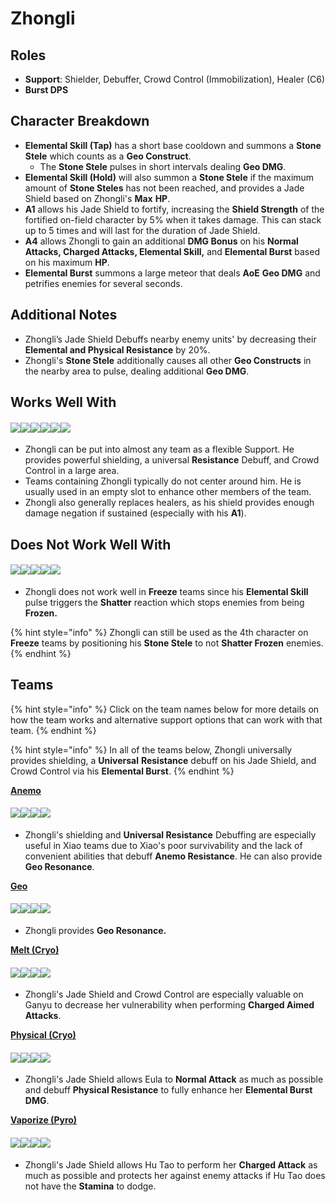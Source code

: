 # Zhongli

## **Roles**

* **Support**: Shielder, Debuffer, Crowd Control (Immobilization), Healer (C6)
* **Burst DPS**

## **Character Breakdown**

* **Elemental Skill (Tap)** has a short base cooldown and summons a **Stone Stele** which counts as a **Geo Construct**.
  * The **Stone Stele** pulses in short intervals dealing **Geo DMG**.
* **Elemental Skill (Hold)** will also summon a **Stone Stele** if the maximum amount of **Stone Steles** has not been reached, and provides a Jade Shield based on Zhongli's **Max** **HP**.
* **A1** allows his Jade Shield to fortify, increasing the **Shield Strength** of the fortified on-field character by 5% when it takes damage. This can stack up to 5 times and will last for the duration of Jade Shield.
* **A4** allows Zhongli to gain an additional **DMG Bonus** on his **Normal Attacks, Charged Attacks, Elemental Skill,** and **Elemental Burst** based on his maximum **HP**.
* **Elemental Burst** summons a large meteor that deals **AoE** **Geo DMG** and petrifies enemies for several seconds.

## **Additional Notes**

* Zhongli’s Jade Shield Debuffs nearby enemy units' by decreasing their **Elemental and Physical Resistance** by 20%.
* Zhongli's **Stone Stele** additionally causes all other **Geo Constructs** in the nearby area to pulse, dealing additional **Geo DMG**.

## **Works Well With**

#### ![](../../.gitbook/assets/Element\_Anemo.webp)![](../../.gitbook/assets/Element\_Cryo.webp)![](../../.gitbook/assets/Element\_Electro.webp)![](../../.gitbook/assets/Element\_Hydro.webp)![](../../.gitbook/assets/Element\_Pyro.webp)![](../../.gitbook/assets/Element\_Geo.webp)

* Zhongli can be put into almost any team as a flexible Support. He provides powerful shielding, a universal **Resistance** Debuff, and Crowd Control in a large area.
* Teams containing Zhongli typically do not center around him. He is usually used in an empty slot to enhance other members of the team.
* Zhongli also generally replaces healers, as his shield provides enough damage negation if sustained (especially with his **A1**).

## Does Not Work Well With

#### ![](../../.gitbook/assets/UI\_AvatarIcon\_Ayaka.png)![](../../.gitbook/assets/UI\_AvatarIcon\_Chongyun.png)![](../../.gitbook/assets/UI\_AvatarIcon\_Ganyu.png)![](../../.gitbook/assets/UI\_AvatarIcon\_Kaeya.png)![](../../.gitbook/assets/UI\_AvatarIcon\_Rosaria.png)

* Zhongli does not work well in **Freeze** teams since his **Elemental Skill** pulse triggers the **Shatter** reaction which stops enemies from being **Frozen.**

{% hint style="info" %}
Zhongli can still be used as the 4th character on **Freeze** teams by positioning his **Stone Stele** to not **Shatter Frozen** enemies.
{% endhint %}

## **Teams**

{% hint style="info" %}
Click on the team names below for more details on how the team works and alternative support options that can work with that team.
{% endhint %}

{% hint style="info" %}
In all of the teams below, Zhongli universally provides shielding, a **Universal** **Resistance** debuff on his Jade Shield, and Crowd Control via his **Elemental Burst**.
{% endhint %}

[**Anemo**](../anemo/)

#### ![](../../.gitbook/assets/UI\_AvatarIcon\_Xiao.png)![](../../.gitbook/assets/UI\_AvatarIcon\_Jean.png)![](../../.gitbook/assets/UI\_AvatarIcon\_Albedo.png)![](../../.gitbook/assets/UI\_AvatarIcon\_Zhongli.png)

* Zhongli's shielding and **Universal Resistance** Debuffing are especially useful in Xiao teams due to Xiao's poor survivability and the lack of convenient abilities that debuff **Anemo Resistance**. He can also provide **Geo Resonance**.

[**Geo**](../../teams/geo.md)

#### ![](../../.gitbook/assets/UI\_AvatarIcon\_Ningguang.png)![](../../.gitbook/assets/UI\_AvatarIcon\_Zhongli.png)![](../../.gitbook/assets/UI\_AvatarIcon\_Xiangling.png)![](../../.gitbook/assets/UI\_AvatarIcon\_Bennett.png)

* Zhongli provides **Geo Resonance.**

[**Melt (Cryo)**](../../teams/reverse-melt.md)

#### ![](../../.gitbook/assets/UI\_AvatarIcon\_Ganyu.png)![](../../.gitbook/assets/UI\_AvatarIcon\_Xiangling.png)![](../../.gitbook/assets/UI\_AvatarIcon\_Zhongli.png)![](../../.gitbook/assets/UI\_AvatarIcon\_Bennett.png)

* Zhongli's Jade Shield and Crowd Control are especially valuable on Ganyu to decrease her vulnerability when performing **Charged Aimed Attacks**.

[**Physical (Cryo)**](../../teams/physical-cryo.md)

#### ![](../../.gitbook/assets/UI\_AvatarIcon\_Eula.png)![](../../.gitbook/assets/UI\_AvatarIcon\_Fischl.png)![](../../.gitbook/assets/UI\_AvatarIcon\_Rosaria.png)![](../../.gitbook/assets/UI\_AvatarIcon\_Zhongli.png)

* Zhongli's Jade Shield allows Eula to **Normal Attack** as much as possible and debuff **Physical Resistance** to fully enhance her **Elemental Burst DMG**.

[**Vaporize (Pyro)**](../../teams/reverse-vaporize.md)

#### ![](../../.gitbook/assets/UI\_AvatarIcon\_Hutao.png)![](../../.gitbook/assets/UI\_AvatarIcon\_Xingqiu.png)![](../../.gitbook/assets/UI\_AvatarIcon\_Albedo.png)![](../../.gitbook/assets/UI\_AvatarIcon\_Zhongli.png)

* Zhongli's Jade Shield allows Hu Tao to perform her **Charged Attack** as much as possible and protects her against enemy attacks if Hu Tao does not have the **Stamina** to dodge.
